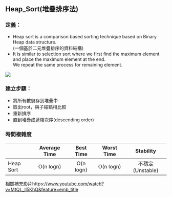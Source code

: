 ## Heap_Sort(堆疊排序法)
### 定義：
- Heap sort is a comparison based sorting technique based on Binary Heap data structure. </br>(一個基於二元堆疊排序的資料結構)
- It is similar to selection sort where we first find the maximum element and place the maximum element at the end.</br> We repeat the same process for remaining element.

![](https://github.com/ching-wen123/ching-wen/blob/master/Image/heap_sort.png)

### 建立步驟：
- 將所有數儲存到堆疊中
- 取出root，與子結點相比較
- 重新排序
- 直到堆疊成遞降次序(descending order)

### 時間複雜度

|                 |Average Time              |Best Time            |Worst Time           |Stability          |
|-----------------|:------------------------:|:-------------------:|:-------------------:|:-----------------:|               
|Heap Sort        |O(n logn)                 |O(n logn)            |O(n logn)            |不穩定(Unstable)     |  


相關補充影片https://www.youtube.com/watch?v=MtQL_ll5KhQ&feature=emb_title
